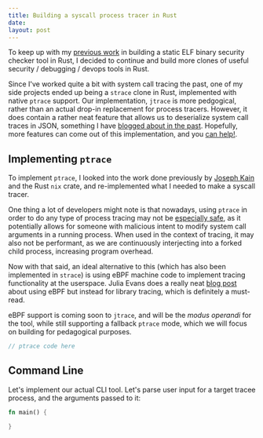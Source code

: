 ```yaml
---
title: Building a syscall process tracer in Rust
date:
layout: post
---
```


To keep up with my [previous work](https://codemuch.tech/elf-security-rust)  in building a static ELF binary security checker tool in Rust, I decided to continue and build more clones of useful security / debugging / devops tools in Rust.

Since I've worked quite a bit with system call tracing the past, one of my side projects ended up being a `strace` clone in Rust, implemented with native `ptrace` support. Our implementation, `jtrace` is more pedgogical, rather than an actual drop-in replacement for process tracers. However, it does contain a rather neat feature that allows us to deserialize system call traces in JSON, something I have [blogged about in the past](https://codemuch.tech/system-call-sequencing-ids). Hopefully, more features can come out of this implementation, and you [can help!](https://github.com/ex0dus-0x/jtrace/issues).

## Implementing `ptrace`

To implement `ptrace`, I looked into the work done previously by [Joseph Kain](http://system.joekain.com/2015/07/15/rust-load-and-ptrace.html) and the Rust `nix` crate, and re-implemented what I needed to make a syscall tracer.

One thing a lot of developers might note is that nowadays, using `ptrace` in order to do any type of process tracing may not be [especially safe](https://www.nsa.gov/Portals/70/documents/what-we-do/cybersecurity/professional-resources/csi-limiting-ptrace-on-production-linux-systems.pdf?ver=2019-05-16-151825-133), as it potentially allows for someone with malicious intent to modify system call arguments in a running process. When used in the context of tracing, it may also not be performant, as we are continuously interjecting into a forked child process, increasing program overhead.

Now with that said, an ideal alternative to this (which has also been implemented in `strace`) is using eBPF machine code to implement tracing functionality at the userspace. Julia Evans does a really neat [blog post](https://jvns.ca/blog/2018/02/24/an-ltrace-clone-using-ebpf/) about using eBPF but instead for library tracing, which is definitely a must-read.

eBPF support is coming soon to `jtrace`, and will be the _modus operandi_ for the tool, while still supporting a fallback `ptrace` mode, which we will focus on building for pedagogical purposes.


```rust
// ptrace code here
```

## Command Line

Let's implement our actual CLI tool. Let's parse user input for a target tracee process, and the arguments passed to it:

```rust
fn main() {

}
```
